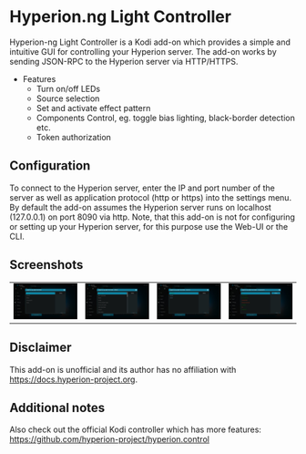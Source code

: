 # Hyperion.ng Light Controller
Hyperion-ng Light Controller is a Kodi add-on which provides a simple and intuitive GUI for controlling your Hyperion server. The add-on works by sending JSON-RPC to the Hyperion server via HTTP/HTTPS.

* Features
	* Turn on/off LEDs
	* Source selection
	* Set and activate effect pattern
	* Components Control, eg. toggle bias lighting, black-border detection etc.
	* Token authorization
	
## Configuration
To connect to the Hyperion server, enter the IP and port number of the server as well as application protocol (http or https) into the settings menu. By default the add-on assumes the Hyperion server runs on localhost (127.0.0.1) on port 8090 via http. Note, that this add-on is not for configuring or setting up your Hyperion server, for this purpose use the Web-UI or the CLI.

## Screenshots
<table>
  <tr>
    <td><img src="resources/screenshot-01.jpg" width=270></td>
    <td><img src="resources/screenshot-02.jpg" width=270></td>
    <td><img src="resources/screenshot-03.jpg" width=270></td>
    <td><img src="resources/screenshot-04.jpg" width=270></td>
  </tr>
 </table>

## Disclaimer
This add-on is unofficial and its author has no affiliation with https://docs.hyperion-project.org.

## Additional notes
Also check out the official Kodi controller which has more features: https://github.com/hyperion-project/hyperion.control 
